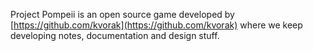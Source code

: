 Project Pompeii is an open source game developed by [https://github.com/kvorak](https://github.com/kvorak) where we keep developing notes, documentation and design stuff.

